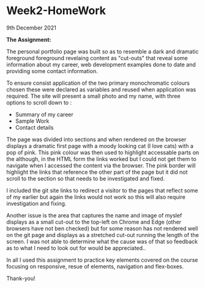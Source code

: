 # Week2-HomeWork

9th December 2021

**The Assignment:** 

The personal portfolio page was built so as to resemble a dark and dramatic foreground foreground revelaing content as "cut-outs" that reveal some information about my career, web development examples done to date and providing some contact information.  

To ensure consist application of the two primary monochromatic colours chosen these were declared as variables and reused when application was required.  The site will present a small photo and my name, with three options to scroll down to :

- Summary of my career
- Sample Work
- Contact details

The page was divided into sections and when rendered on the browser displays a dramatic first page with a moody looking cat (I love cats) with a pop of pink.  This pink colour was then used to highlight accessable parts on the although, in the HTML form the links worked but I could not get them to navigate when I accessed the content via the browser.  The pink border will highlight the links that reference the other part of the page but it did not scroll to the section so that needs to be investigated and fixed.  

I included the  git site links to redirect a visitor to the pages that reflect some of my earlier but again the links would not work so this will also require investigation and fixing.

Another issue is the area that captures the name and image of myslef displays as a small cut-out to the top-left on Chrome and Edge (other browsers have not ben checked) but for some reason has not rendered well on the git page and displays as a stretched cut-out running the length of the screen.  I was not able to determine what the cause was of that so feedback as to what I need to look out for would be appreciated..

In all I used this assignment to practice key elements covered on the course focusing on responsive, resue of elements, navigation and flex-boxes.

Thank-you!
